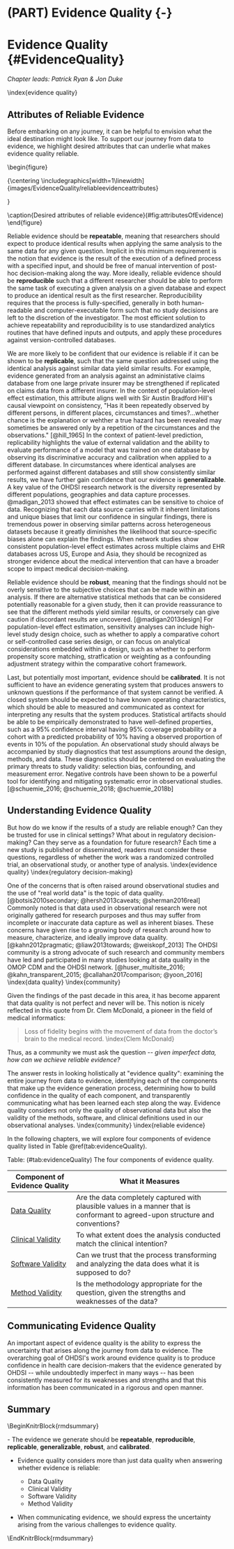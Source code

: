 # (PART) Evidence Quality {-}

# Evidence Quality {#EvidenceQuality}

*Chapter leads: Patrick Ryan & Jon Duke*

\index{evidence quality}

## Attributes of Reliable Evidence

Before embarking on any journey, it can be helpful to envision what the ideal destination might look like. To support our journey from data to evidence, we highlight desired attributes that can underlie what makes evidence quality reliable. 


\begin{figure}

{\centering \includegraphics[width=1\linewidth]{images/EvidenceQuality/reliableevidenceattributes} 

}

\caption{Desired attributes of reliable evidence}(\#fig:attributesOfEvidence)
\end{figure}

Reliable evidence should be **repeatable**, meaning that researchers should expect to produce identical results when applying the same analysis to the same data for any given question. Implicit in this minimum requirement is the notion that evidence is the result of the execution of a defined process with a specified input, and should be free of manual intervention of post-hoc decision-making along the way. More ideally, reliable evidence should be **reproducible** such that a different researcher should be able to perform the same task of executing a given analysis on a given database and expect to produce an identical result as the first researcher. Reproducibility requires that the process is fully-specified, generally in both human-readable and computer-executable form such that no study decisions are left to the discretion of the investigator. The most efficient solution to achieve repeatability and reproducibility is to use standardized analytics routines that have defined inputs and outputs, and apply these procedures against version-controlled databases.

We are more likely to be confident that our evidence is reliable if it can be shown to be **replicable**, such that the same question addressed using the identical analysis against similar data yield similar results. For example, evidence generated from an analysis against an administative claims database from one large private insurer may be strengthened if replicated on claims data from a different insurer. In the context of population-level effect estimation, this attribute aligns well with Sir Austin Bradford Hill's causal viewpoint on consistency, "Has it been repeatedly observed by different persons, in different places, circumstances and times?...whether chance is the explanation or wehther a true hazard has been revealed may sometimes be answered only by a repetition of the circumstances and the observations." [@hill_1965] In the context of patient-level prediction, replicability highlights the value of external validation and the ability to evaluate performance of a model that was trained on one database by observing its discriminative accuracy and calibration when applied to a different database. In circumstances where identical analyses are performed against different databases and still show consistently similar results, we have further gain confidence that our evidence is **generalizable**. A key value of the OHDSI research network is the diversity represented by different populations, geographies and data capture processes. @madigan_2013 showed that effect estimates can be sensitive to choice of data. Recognizing that each data source carries with it inherent limitations and unique biases that limit our confidence in singular findings, there is tremendous power in observing similar patterns across heterogeneous datasets because it greatly diminishes the likelihood that source-specific biases alone can explain the findings. When network studies show consistent population-level effect estimates across multiple claims and EHR databases across US, Europe and Asia, they should be recognized as stronger evidence about the medical intervention that can have a broader scope to impact medical decision-making. 

Reliable evidence should be **robust**, meaning that the findings should not be overly sensitive to the subjective choices that can be made within an analysis. If there are alternative statistical methods that can be considered potentially reasonable for a given study, then it can provide reassurance to see that the different methods yield similar results, or conversely can give caution if discordant results are uncovered. [@madigan2013design] For population-level effect estimation, sensitivity analyses can include high-level study design choice, such as whether to apply a comparative cohort or self-controlled case series design, or can focus on analytical considerations embedded within a design, such as whether to perform propensity score matching, stratfication or weighting as a confounding adjustment strategy within the comparative cohort framework.  

Last, but potentially most important, evidence should be **calibrated**. It is not sufficient to have an evidence generating system that produces answers to unknown questions if the performance of that system cannot be verified. A closed system should be expected to have known operating characteristics, which should be able to measured and communicated as context for interpreting any results that the system produces. Statistical artifacts should be able to be empirically demonstrated to have well-defined properties, such as a 95% confidence interval having 95% coverage probability or a cohort with a predicted probability of 10% having a observed proportion of events in 10% of the population. An observational study should always be accompanied by study diagnostics that test assumptions around the design, methods, and data. These diagnostics should be centered on evaluating the primary threats to study validity: selection bias, confounding, and measurement error. Negative controls have been shown to be a powerful tool for identifying and mitigating systematic error in observational studies. [@schuemie_2016; @schuemie_2018; @schuemie_2018b]


## Understanding Evidence Quality

But how do we know if the results of a study are reliable enough? Can they be trusted for use in clinical settings? What about in regulatory decision-making? Can they serve as a foundation for future research? Each time a new study is published or disseminated, readers must consider these questions, regardless of whether the work was a randomized controlled trial, an observational study, or another type of analysis. \index{evidence quality} \index{regulatory decision-making}

One of the concerns that is often raised around observational studies and the use of "real world data" is the topic of data quality. [@botsis2010secondary; @hersh2013caveats; @sherman2016real] Commonly noted is that data used in observational research were not originally gathered for research purposes and thus may suffer from incomplete or inaccurate data capture as well as inherent biases. These concerns have given rise to a growing body of research around how to measure, characterize, and ideally improve data quality. [@kahn2012pragmatic; @liaw2013towards; @weiskopf_2013] The OHDSI community is a strong advocate of such research and community members have led and participated in many studies looking at data quality in the OMOP CDM and the OHDSI network. [@huser_multisite_2016; @kahn_transparent_2015; @callahan2017comparison; @yoon_2016] \index{data quality} \index{community}

Given the findings of the past decade in this area, it has become apparent that data quality is not perfect and never will be. This notion is nicely reflected in this quote from Dr. Clem McDonald, a pioneer in the field of medical informatics:


> Loss of fidelity begins with the movement of data from the doctor’s brain to the medical record. \index{Clem McDonald}


Thus, as a community we must ask the question -- *given imperfect data, how can we achieve reliable evidence?* 
 
The answer rests in looking holistically at "evidence quality": examining the entire journey from data to evidence, identifying each of the components that make up the evidence generation process, determining how to build confidence in the quality of each component, and transparently communicating what has been learned each step along the way. Evidence quality considers not only the quality of observational data but also the validity of the methods, software, and clinical definitions used in our observational analyses. \index{community} \index{reliable evidence}

In the following chapters, we will explore four components of evidence quality listed in Table \@ref(tab:evidenceQuality).

Table: (\#tab:evidenceQuality) The four components of evidence quality.

| Component of Evidence Quality | What it Measures                                                          |
|--------------------------------|-------------------------------------------------------------------------------------------------------------------|
| [Data Quality](DataQuality.html)         | Are the data completely captured with plausible values in a manner that is conformant to agreed-upon structure and conventions? |
| [Clinical Validity](ClinicalValidity.html)       | To what extent does the analysis conducted match the clinical intention?                          |
| [Software Validity](SoftwareValidity.html)       | Can we trust that the process transforming and analyzing the data does what it is supposed to do?                |
| [Method Validity](MethodValidity.html)       | Is the methodology appropriate for the question, given the strengths and weaknesses of the data?              |

## Communicating Evidence Quality

An important aspect of evidence quality is the ability to express the uncertainty that arises along the journey from data to evidence. The overarching goal of OHDSI's work around evidence quality is to produce confidence in health care decision-makers that the evidence generated by OHDSI -- while undoubtedly imperfect in many ways -- has been consistently measured for its weaknesses and strengths and that this information has been communicated in a rigorous and open manner.

## Summary

\BeginKnitrBlock{rmdsummary}<div class="rmdsummary">- The evidence we generate should be **repeatable**, **reproducible**, **replicable**, **generalizable**, **robust**, and **calibrated**.

- Evidence quality considers more than just data quality when answering whether evidence is reliable:
    - Data Quality
    - Clinical Validity
    - Software Validity
    - Method Validity

- When communicating evidence, we should express the uncertainty arising from the various challenges to evidence quality.
</div>\EndKnitrBlock{rmdsummary}













